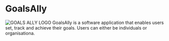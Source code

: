 # GoalsAlly
![GOALS ALLY LOGO](https://github.com/GOALSALLY/GoalsAlly/assets/148257712/a1fb9cd3-cbaf-42b3-b700-75c266f2c641)
GoalsAlly is a software application that enables users set, track and achieve their goals. Users can either be individuals or organisationa.
